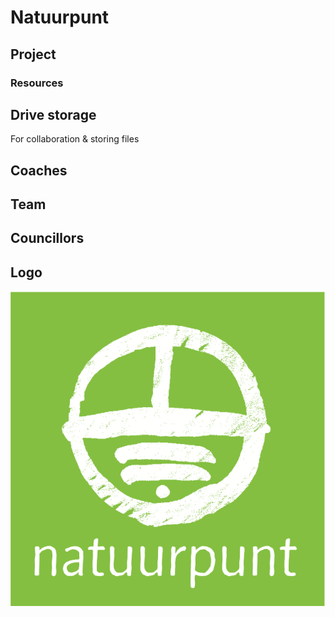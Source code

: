 # Natuurpunt

## Project

### Resources

## Drive storage

For collaboration & storing files

## Coaches

## Team

## Councillors

## Logo

![Logo Natuurpunt](../.gitbook/assets/natuurpunt-logo.svg)

